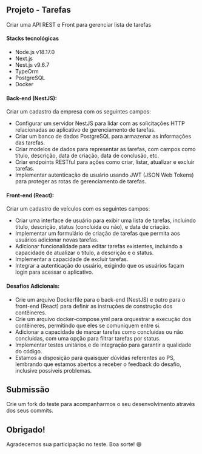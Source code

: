 ## Projeto - Tarefas

Criar uma API REST e Front para gerenciar lista de tarefas

#### Stacks tecnológicas

- Node.js v18.17.0
- Next.js
- Nest.js v9.6.7
- TypeOrm
- PostgreSQL
- Docker

#### Back-end (NestJS):

Criar um cadastro da empresa com os seguintes campos:

- Configurar um servidor NestJS para lidar com as solicitações HTTP relacionadas ao aplicativo de gerenciamento de tarefas.
- Criar um banco de dados PostgreSQL para armazenar as informações das tarefas.
- Criar modelos de dados para representar as tarefas, com campos como título, descrição, data de criação, data de conclusão, etc.
- Criar endpoints RESTful para ações como criar, listar, atualizar e excluir tarefas.
- Implementar autenticação de usuário usando JWT (JSON Web Tokens) para proteger as rotas de gerenciamento de tarefas.

#### Front-end (React):

Criar um cadastro de veículos com os seguintes campos:

- Criar uma interface de usuário para exibir uma lista de tarefas, incluindo título, descrição, status (concluída ou não), e data de criação.
- Implementar um formulário de criação de tarefas que permita aos usuários adicionar novas tarefas.
- Adicionar funcionalidade para editar tarefas existentes, incluindo a capacidade de atualizar o título, a descrição e o status.
- Implementar a capacidade de excluir tarefas.
- Integrar a autenticação do usuário, exigindo que os usuários façam login para acessar o aplicativo.

#### Desafios Adicionais:

- Crie um arquivo Dockerfile para o back-end (NestJS) e outro para o front-end (React) para definir as instruções de construção dos contêineres.
- Crie um arquivo docker-compose.yml para orquestrar a execução dos contêineres, permitindo que eles se comuniquem entre si.
- Adicionar a capacidade de marcar tarefas como concluídas ou não concluídas, com uma opção para filtrar tarefas por status.
- Implementar testes unitários e de integração para garantir a qualidade do código.
- Estamos a disposição para quaisquer dúvidas referentes ao PS, lembrando que estamos abertos a receber o feedback do desafio, inclusive possíveis problemas.

## Submissão

Crie um fork do teste para acompanharmos o seu desenvolvimento através dos seus commits.

## Obrigado!

Agradecemos sua participação no teste. Boa sorte! 😄
